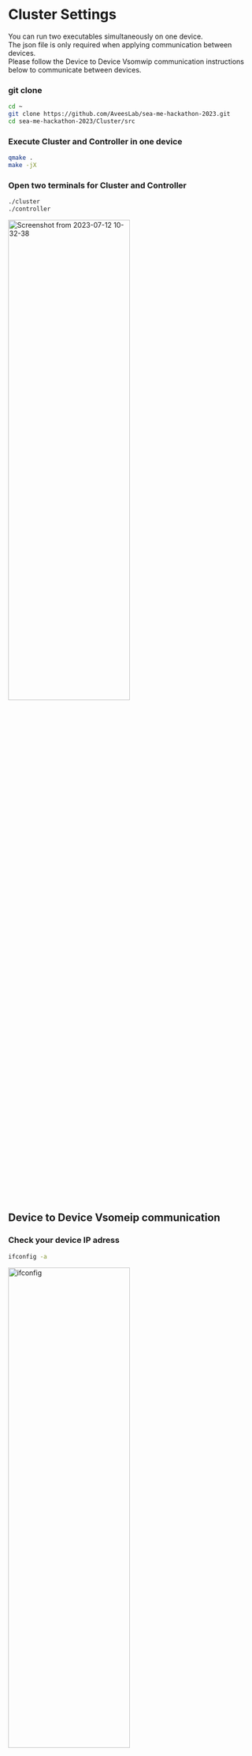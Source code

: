 # Cluster Settings
You can run two executables simultaneously on one device.<br>
The json file is only required when applying communication between devices.<br>
Please follow the Device to Device Vsomwip communication instructions below to communicate between devices.<br>

### git clone
```bash
cd ~
git clone https://github.com/AveesLab/sea-me-hackathon-2023.git
cd sea-me-hackathon-2023/Cluster/src
```

### Execute Cluster and Controller in one device
```bash
qmake .
make -jX
```

### Open two terminals for Cluster and Controller
```bash
./cluster
./controller
```
<img src="https://github.com/AveesLab/sea-me-hackathon-2023/assets/125881959/511af2db-1641-4fba-a999-c82a4caa6c84" width="70%" height="50%" title="px(픽셀) 크기 설정" alt="Screenshot from 2023-07-12 10-32-38"></img><br><br><br>

## Device to Device Vsomeip communication

### Check your device IP adress
```bash
ifconfig -a
```
<img src="https://github.com/AveesLab/sea-me-hackathon-2023/assets/125881959/fc6d9446-9ab7-4ce7-8a25-e5214dcd63fe" width="70%" height="50%" title="px(픽셀) 크기 설정" alt="ifconfig"></img>

<br><br>

### set route table
Below image is before add route table<br>
you have to set route table to use vsomeip communication
```bash
route -n // check your route table
```
<img src="https://github.com/AveesLab/sea-me-hackathon-2023/assets/125881959/ba938278-007d-415b-a233-e94027b63fd1" width="70%" height="50%" title="px(픽셀) 크기 설정" alt="Screenshot from 2023-07-10 18-44-12"></img>


Add route table
```bash
sudo route add -nv 224.244.224.24X [your ethernet ID] // example: sudo route add -nv 224.244.224.243 wlan0
route -n
```
<img src="https://github.com/AveesLab/sea-me-hackathon-2023/assets/125881959/901b3af8-f49c-4488-9286-cbb9bf7c21ff" width="70%" height="50%" title="px(픽셀) 크기 설정" alt="Screenshot from 2023-07-10 18-44-36"></img>

# set vsomeip_cluster.json
```bash
cd sea-me-hackathon-2023/Cluster/json
vim vsomeip_server.json
```
<img src="https://github.com/AveesLab/sea-me-hackathon-2023/assets/125881959/72ac5fa2-af54-4e44-93b3-21bc2fc21e80" width="70%" height="50%" title="px(픽셀) 크기 설정" alt="json"></img>

Change the unicast number to your IP address.

Change the multicast number to the multicast number assigned to you.

### execute cluster
```bash
cd ~
cd sea-me-hackathon-2023/Cluster/src
qmake .
make -jX
chmod +x do_cluster.sh
./do_cluster.sh
```



### Cluster display
<img src="https://github.com/AveesLab/sea-me-hackathon-2023/assets/125881959/6e168588-6af5-44fa-8721-9e3c23f5092f" width="70%" height="50%" title="px(픽셀) 크기 설정" alt="Screenshot from 2023-07-11 13-09-46"></img>

